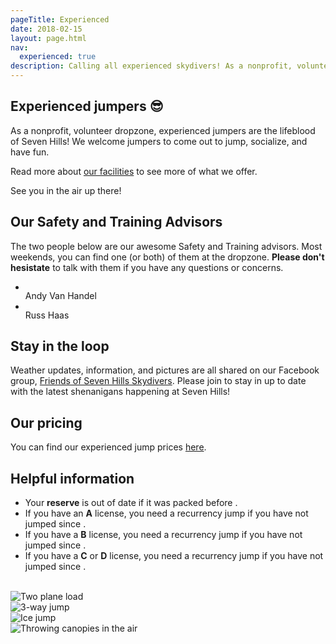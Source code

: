 ```yaml
---
pageTitle: Experienced
date: 2018-02-15
layout: page.html
nav:
  experienced: true
description: Calling all experienced skydivers! As a nonprofit, volunteer dropzone, experienced jumpers are the lifeblood of Seven Hills. We welcome jumpers to come out to jump, socialize, and have fun.
---
```


## Experienced jumpers 😎

As a nonprofit, volunteer dropzone, experienced jumpers are the lifeblood of Seven Hills! We welcome jumpers to come out to jump, socialize, and have fun.

Read more about [our facilities](../our-facilities) to see more of what we offer.

See you in the air up there!

## Our Safety and Training Advisors

The two people below are our awesome Safety and Training advisors. Most weekends, you can find one (or both) of them at the dropzone. __Please don't hesistate__ to talk with them if you have any questions or concerns.

<ul class="people">
	<li class="people__item">
		<img data-src="../img/people/andy-van-handel.jpg" alt="">
		<div class="people__item-name">Andy Van Handel</div>
	</li>
	<li class="people__item">
		<img data-src="../img/people/russ-haas.jpg" alt="">
		<div class="people__item-name">Russ Haas</div>
	</li>
</ul>

## Stay in the loop

Weather updates, information, and pictures are all shared on our Facebook group, [Friends of Seven Hills Skydivers](https://www.facebook.com/groups/382109661883081/). Please join to stay in up to date with the latest shenanigans happening at Seven Hills!

## Our pricing

You can find our experienced jump prices [here](../prices).

## Helpful information

 * Your __reserve__ is out of date if it was packed before __<span id="reserve-pack-date"></span>__.
 * If you have an __A__ license, you need a recurrency jump if you have not jumped since __<span id="a-license-date"></span>__.
 * If you have a __B__ license, you need a recurrency jump if you have not jumped since __<span id="b-license-date"></span>__.
 * If you have a __C__ or __D__ license, you need a recurrency jump if you have not jumped since __<span id="cd-license-date"></span>__.

<br>

<div class="image-line">
  <div><img data-src="../img/two-plane-load.jpg" alt="Two plane load"></div>
</div>

<div class="image-line">
  <div style="flex:0.6670264436"><img data-src="../img/vic-sunset.jpg" alt="3-way jump"></div>
  <div style="flex:0.5625"><img data-src="../img/ice-jump.jpg" alt="Ice jump"></div>
</div>

<div class="image-line">
  <div><img data-src="../img/canopy-throw.jpg" alt="Throwing canopies in the air"></div>
</div>

